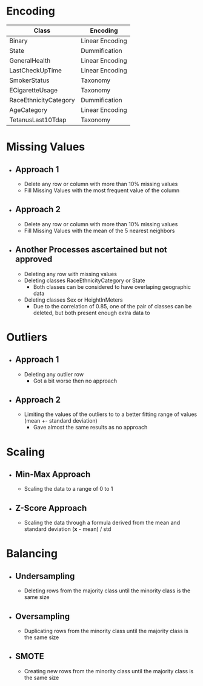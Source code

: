 
# Encoding

| Class                 | Encoding        |
|-----------------------|-----------------|
| Binary                | Linear Encoding |
| State                 | Dummification   |
| GeneralHealth         | Linear Encoding |
| LastCheckUpTime       | Linear Encoding |
| SmokerStatus          | Taxonomy        |
| ECigaretteUsage       | Taxonomy        |
| RaceEthnicityCategory | Dummification   |
| AgeCategory           | Linear Encoding |
| TetanusLast10Tdap     | Taxonomy        |

# Missing Values

- ## Approach 1
    - Delete any row or column with more than 10% missing values    
    - Fill Missing Values with the most frequent value of the column

- ## Approach 2
    - Delete any row or column with more than 10% missing values    
    - Fill Missing Values with the mean of the 5 nearest neighbors

- ## Another Processes ascertained but not approved
    - Deleting any row with missing values
    - Deleting classes RaceEthnicityCategory or State
        - Both classes can be considered to have overlaping geographic data
    - Deleting classes Sex or HeightInMeters
        - Due to the correlation of 0.85, one of the pair of classes can be deleted, but both present enough extra data to

# Outliers
- ## Approach 1
    - Deleting any outlier row
        - Got a bit worse then no approach
- ## Approach 2
    - Limiting the values of the outliers to to a better fitting range of values (mean +- standard deviation)
        - Gave almost the same results as no approach

# Scaling
- ## Min-Max Approach
    - Scaling the data to a range of 0 to 1
- ## Z-Score Approach
    - Scaling the data through a formula derived from the mean and standard deviation (__x__ - mean) / std

# Balancing
- ## Undersampling
    - Deleting rows from the majority class until the minority class is the same size
- ## Oversampling
    - Duplicating rows from the minority class until the majority class is the same size
- ## SMOTE
    - Creating new rows from the minority class until the majority class is the same size

